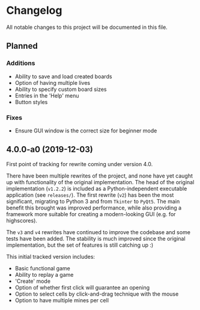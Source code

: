 # Changelog

All notable changes to this project will be documented in this file.


## Planned

### Additions
 - Ability to save and load created boards
 - Option of having multiple lives
 - Ability to specify custom board sizes
 - Entries in the 'Help' menu
 - Button styles

### Fixes
 - Ensure GUI window is the correct size for beginner mode


## 4.0.0-a0 (2019-12-03)

First point of tracking for rewrite coming under version 4.0.

There have been multiple rewrites of the project, and none have yet caught up with functionality of the original implementation. The head of the original implementation (`v1.2.2`) is included as a Python-independent executable application (see `releases/`). The first rewrite (`v2`) has been the most significant, migrating to Python 3 and from `Tkinter` to `PyQt5`. The main benefit this brought was improved performance, while also providing a framework more suitable for creating a modern-looking GUI (e.g. for highscores).

The `v3` and `v4` rewrites have continued to improve the codebase and some tests have been added. The stability is much improved since the original implementation, but the set of features is still catching up :)

This initial tracked version includes:
 - Basic functional game
 - Ability to replay a game
 - 'Create' mode
 - Option of whether first click will guarantee an opening
 - Option to select cells by click-and-drag technique with the mouse
 - Option to have multiple mines per cell
